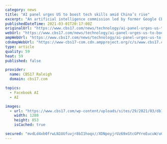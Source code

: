 ```yaml
---
category: news
title: "AI panel urges US to boost tech skills amid China’s rise"
excerpt: "An artificial intelligence commission led by former Google CEO Eric Schmidt is urging the U.S. to boost its AI skills to counter China, including by pursuing “AI-enabled” weapons –"
publishedDateTime: 2021-03-01T20:17:00Z
originalUrl: "https://www.cbs17.com/news/technology/ai-panel-urges-us-to-boost-tech-skills-amid-chinas-rise/"
webUrl: "https://www.cbs17.com/news/technology/ai-panel-urges-us-to-boost-tech-skills-amid-chinas-rise/"
ampWebUrl: "https://www.cbs17.com/news/technology/ai-panel-urges-us-to-boost-tech-skills-amid-chinas-rise/amp/"
cdnAmpWebUrl: "https://www-cbs17-com.cdn.ampproject.org/c/s/www.cbs17.com/news/technology/ai-panel-urges-us-to-boost-tech-skills-amid-chinas-rise/amp/"
type: article
quality: 59
heat: 59
published: false

provider:
  name: CBS17 Raleigh
  domain: cbs17.com

topics:
  - Facebook AI
  - AI

images:
  - url: "https://www.cbs17.com/wp-content/uploads/sites/29/2021/03/db14de4ac1e84d259cf3c783ef5a5b02.jpg?w=1280"
    width: 1280
    height: 853
    isCached: true

secured: "mvdLd4xb0frwLN1UUfuvjr8bI1hoqx//XDNpoyjrUz69xGtcGPYreEucuW/uGZ6Hrp780zVc9rThMrr233ougyoH6pmtFzt+JqN7F9tkIQ+YPBvKRySeUAJ7f+ljhKpSCk0y5CcqHTgukhkxjeemjua0PVueSStQK2FOPkE/h/wUKDBErsCWB0HZItZufO2ngjJTPbPchHxXzOFQ27rnQmJ8uxcD0OOTKmFVTkjz6FTRXtxPiyz55Ves63kfE5MJTx7uNbJ5Fzybd7yS76PY44tN96m+AuzhcwF3YvArGpDo3l1NByZEIizyRTq7KMKQAB3L7RdjX6TJJtwf9uV0BgBuZ5eWlXpjkK1tyTy6Feg=;DEM9WxV35ifHUgJzL7MNMg=="
---
```


